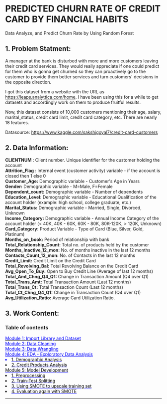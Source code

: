 # PREDICTED CHURN RATE OF CREDIT CARD BY FINANCIAL HABITS
Data Analyze, and Predict Churn Rate by Using Random Forest
## 1. Problem Statment:
A manager at the bank is disturbed with more and more customers leaving their credit card services. They would really appreciate if one could predict for them who is gonna get churned so they can proactively go to the customer to provide them better services and turn customers' decisions in the opposite direction.

I got this dataset from a website with the URL as https://leaps.analyttica.com/home. I have been using this for a while to get datasets and accordingly work on them to produce fruitful results.

Now, this dataset consists of 10,000 customers mentioning their age, salary, marital_status, credit card limit, credit card category, etc. There are nearly 18 features.

Datasource: https://www.kaggle.com/sakshigoyal7/credit-card-customers

## 2. Data Information:

**CLIENTNUM** : Client number. Unique identifier for the customer holding the account <br>
**Attrition_Flag** : Internal event (customer activity) variable - if the account is closed then 1 else 0 <br>
**Customer_Age:** Demographic variable - Customer's Age in Years<br>
**Gender:** Demographic variable - M=Male, F=Female<br>
**Dependent_count:** Demographic variable - Number of dependents<br>
**Education_Level:** Demographic variable - Educational Qualification of the account holder (example: high school, college graduate, etc.)<br>
**Marital_Status:** Demographic variable - Married, Single, Divorced, Unknown<br>
**Income_Category:** Demographic variable - Annual Income Category of the account holder (< 40K, 40K - 60K, 60K - 80K, 80K-120K, > 120K, Unknown) <br>
**Card_Category:** Product Variable - Type of Card (Blue, Silver, Gold, Platinum) <br>
**Months_on_book:** Period of relationship with bank<br>
**Total_Relationship_Count:** Total no. of products held by the customer <br>
**Months_Inactive_12_mon:** No. of months inactive in the last 12 months <br>
**Contacts_Count_12_mon:** No. of Contacts in the last 12 months <br>
**Credit_Limit:** Credit Limit on the Credit Card <br>
**Total_Revolving_Bal:** Total Revolving Balance on the Credit Card <br>
**Avg_Open_To_Buy:** Open to Buy Credit Line (Average of last 12 months) <br>
**Total_Amt_Chng_Q4_Q1:** Change in Transaction Amount (Q4 over Q1) <br>
**Total_Trans_Amt:** Total Transaction Amount (Last 12 months) <br>
**Total_Trans_Ct:** Total Transaction Count (Last 12 months) <br>
**Total_Ct_Chng_Q4_Q1:** Change in Transaction Count (Q4 over Q1) <br>
**Avg_Utilization_Ratio:** Average Card Utilization Ratio. <br>

## 3. Work Content:
<h3>Table of contents</h3>
<div class="alert alert-success" style="margin-top:15px">
    <u
       <li><font color='blue'>Module 1: Import Library and Dataset</li><br>
    <u
       <li>Module 2: Data Cleaning</li><br>
    <u
       <li>Module 3: Data Wrangling</li><br>
    <u
       <li>Module 4: EDA - Exploratory Data Analysis</li>
                <li><font color='black'>1. Demographic Analysis</li>
                <li><font color='black'>2. Credit Products Analysis</li>
    <uI. 
       <li>Module 5: Model Development</li>
                <li><font color='black'>1. Preprocessing</li>
                <li><font color='black'>2. Train-Test Splitting</li>
                <li><font color='black'>3. Using SMOTE to upscale training set</li>
                <li><font color='black'>4. Evaluation again with SMOTE</li>
            </ol>
    </ul>
</div>
<hr>
